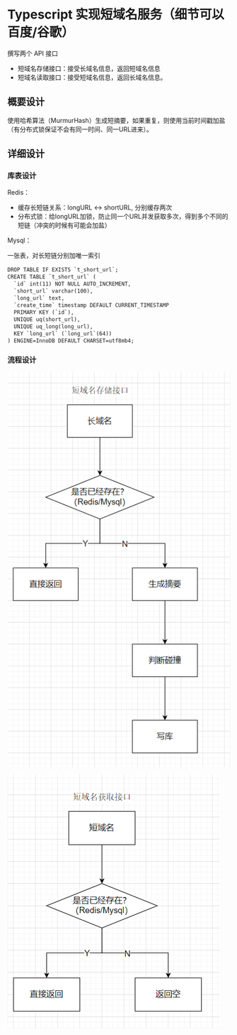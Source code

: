 # Typescript 实现短域名服务（细节可以百度/谷歌）

撰写两个 API 接口

- 短域名存储接口：接受长域名信息，返回短域名信息
- 短域名读取接口：接受短域名信息，返回长域名信息。

## 概要设计

使用哈希算法（MurmurHash）生成短摘要，如果重复，则使用当前时间戳加盐（有分布式锁保证不会有同一时间、同一URL进来）。

## 详细设计

### 库表设计

Redis：

- 缓存长短链关系：longURL <-> shortURL, 分别缓存两次
- 分布式锁：给longURL加锁，防止同一个URL并发获取多次，得到多个不同的短链（冲突的时候有可能会加盐）

Mysql：

一张表，对长短链分别加唯一索引

```
DROP TABLE IF EXISTS `t_short_url`;
CREATE TABLE `t_short_url` (
  `id` int(11) NOT NULL AUTO_INCREMENT,
  `short_url` varchar(100),
  `long_url` text,
  `create_time` timestamp DEFAULT CURRENT_TIMESTAMP
  PRIMARY KEY (`id`),
  UNIQUE uq(short_url),
  UNIQUE uq_long(long_url),
  KEY `long_url` (`long_url`(64))
) ENGINE=InnoDB DEFAULT CHARSET=utf8mb4;
```

### 流程设计

![](./1.png)

![](./2.png)